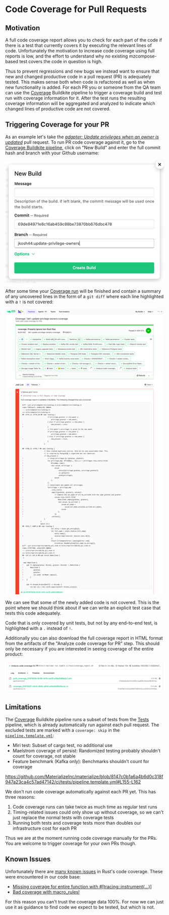 # Code Coverage for Pull Requests

## Motivation

A full code coverage report allows you to check for each part of the code if there is a test that currently covers it by executing the relevant lines of code. Unfortunately the motivation to increase code coverage using full reports is low, and the effort to understand why no existing mzcompose-based test covers the code in question is high.

Thus to prevent regressions and new bugs we instead want to ensure that new and changed productive code in a pull request (PR) is adequately tested. This makes sense both when code is refactored as well as when new functionality is added. For each PR you or someone from the QA team can use the [Coverage](https://buildkite.com/materialize/coverage/builds) Buildkite pipeline to trigger a coverage build and test run with coverage information for it. After the test runs the resulting coverage information will be aggregated and analyzed to indicate which changed lines of productive code are not covered.

## Triggering Coverage for your PR

As an example let's take the *[adapter: Update privileges when an owner is updated](https://github.com/MaterializeInc/materialize/pull/18777)* pull request. To run PR code coverage against it, go to the [Coverage Buildkite pipeline](https://buildkite.com/materialize/coverage), click on "New Build" and enter the full commit hash and branch with your Github username:

![Commit: 69de84971e8c16ab459c88be73870bb676dbc478, Branch: jkosh44:update-privilege-owners](assets/coverage-new-build.png)

After some time your [Coverage run](https://buildkite.com/materialize/coverage/builds/26) will be finished and contain a summary of any uncovered lines in the form of a `git diff` where each line highlighted with a `!` is not covered:

![Uncovered Lines in Pull Request](assets/coverage-uncovered-lines.png)

We can see that some of the newly added code is not covered. This is the point where we should think about if we can write an explicit test case that tests this code adequately.

Code that is only covered by unit tests, but not by any end-to-end test, is highlighted with a `.` instead of `!`.

Additionally you can also download the full coverage report in HTML format from the artifacts of the "Analyze code coverage for PR" step. This should only be necessary if you are interested in seeing coverage of the entire product:

![Artifacts](assets/coverage-artifacts.png)

## Limitations

The [Coverage](https://buildkite.com/materialize/coverage/builds) Buildkite pipeline runs a subset of tests from the [Tests](https://buildkite.com/materialize/tests) pipeline, which is already automatically run against each pull request. The excluded tests are marked with a `coverage: skip` in the [`pipeline.template.yml`](https://github.com/MaterializeInc/materialize/blob/main/ci/tests/pipeline.template.yml):

- Miri test: Subset of cargo test, no additional use
- Maelstrom coverage of persist: Randomized testing probably shouldn't count for coverage, not stable
- Feature benchmark (Kafka only): Benchmarks shouldn't count for coverage

https://github.com/MaterializeInc/materialize/blob/8147c0b1a6a4b6d0c318f947a23ca4c57ad47142/ci/tests/pipeline.template.yml#L155-L162

We don't run code coverage automatically against each PR yet. This has three reasons:
1. Code coverage runs can take twice as much time as regular test runs
2. Timing-related issues could only show up without coverage, so we can't just replace the normal tests with coverage tests
3. Running both tests and coverage tests more than doubles our infrastructure cost for each PR

Thus we are at the moment running code coverage manually for the PRs. You are welcome to trigger coverage for your own PRs though.

## Known Issues

Unfortunately there are [many known issues](https://github.com/rust-lang/rust/labels/A-code-coverage) in Rust's code coverage. These were encountered in our code base:
- [Missing coverage for entire function with #[tracing::instrument(...)]](https://github.com/rust-lang/rust/issues/110486)
- [Bad coverage with macro_rules!](https://github.com/rust-lang/rust/issues/110487)

For this reason you can't trust the coverage data 100%. For now we can just use it as guidance to find code we expect to be tested, but which is not.

